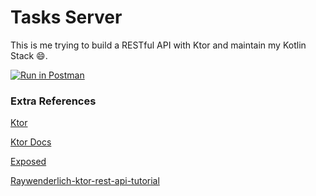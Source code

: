 # Tasks Server

This is me trying to build a RESTful API with Ktor and maintain my Kotlin Stack 😄.

[![Run in Postman](https://run.pstmn.io/button.svg)](https://app.getpostman.com/run-collection/0c29ba6da89f782872f8)

### Extra References

[Ktor](https://github.com/ktorio/ktor)

[Ktor Docs](https://ktor.io/)

[Exposed](https://github.com/JetBrains/Exposed)

[Raywenderlich-ktor-rest-api-tutorial](https://www.raywenderlich.com/7265034-ktor-rest-api-for-mobile#)
